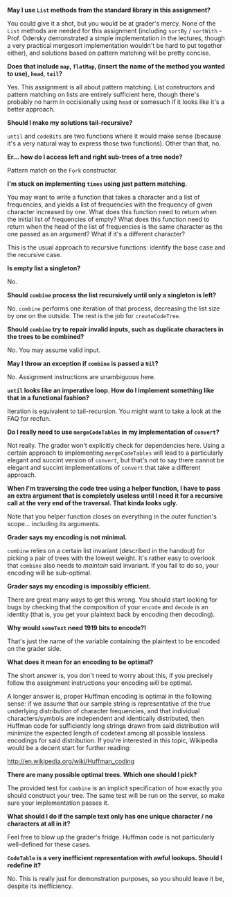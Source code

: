 **May I use `List` methods from the standard library in this assignment?**

You could give it a shot, but you would be at grader's mercy. None of the `List` methods are needed for this assignment (including `sortBy` / `sortWith` - Prof. Odersky demonstrated a simple implementation in the lectures, though a very practical mergesort implementation wouldn't be hard to put together either), and solutions based on pattern matching will be pretty concise.

**Does that include `map`, `flatMap`, (insert the name of the method you wanted to use), `head`, `tail`?**

Yes. This assignment is all about pattern matching. List constructors and pattern matching on lists are entirely sufficient here, though there's probably no harm in occisionally using `head` or somesuch if it looks like it's a better approach.

**Should I make my solutions tail-recursive?**

`until` and `codeBits` are two functions where it would make sense (because it's a very natural way to express those two functions). Other than that, no.

**Er... how do I access left and right sub-trees of a tree node?**

Pattern match on the `Fork` constructor.

**I'm stuck on implementing `times` using just pattern matching.**

You may want to write a function that takes a character and a list of frequencies, and yields a list of frequencies with the frequency of given character increased by one. What does this function need to return when the initial list of frequencies of empty? What does this function need to return when the head of the list of frequencies is the same character as the one passed as an argument? What if it's a different character?

This is the usual approach to recursive functions: identify the base case and the recursive case.

**Is empty list a singleton?**

No.

**Should `combine` process the list recursively until only a singleton is left?**

No. `combine` performs one iteration of that process, decreasing the list size by one on the outside. The rest is the job for `createCodeTree`.

**Should `combine` try to repair invalid inputs, such as duplicate characters in the trees to be combined?**

No. You may assume valid input.

**May I throw an exception if `combine` is passed a `Nil`?**

No. Assignment instructions are unambiguous here.

**`until` looks like an imperative loop. How do I implement something like that in a functional fashion?**

Iteration is equivalent to tail-recursion. You might want to take a look at the FAQ for recfun.

**Do I really need to use `mergeCodeTables` in my implementation of `convert`?**

Not really. The grader won't explicitly check for dependencies here. Using a certain approach to implementing `mergeCodeTables` will lead to a particularly elegant and succint version of `convert`, but that's not to say there cannot be elegant and succint implementations of `convert` that take a different approach.

**When I'm traversing the code tree using a helper function, I have to pass an extra argument that is completely useless until I need it for a recursive call at the very end of the traversal. That kinda looks ugly.**

Note that you helper function closes on everything in the outer function's scope... including its arguments.

**Grader says my encoding is not minimal.**

`combine` relies on a certain list invariant (described in the handout) for picking a pair of trees with the lowest weight. It's rather easy to overlook that `combine` also needs to *maintain* said invariant. If you fail to do so, your encoding will be sub-optimal.

**Grader says my encoding is impossibly efficient.**

There are great many ways to get this wrong. You should start looking for bugs by checking that the composition of your `encode` and `decode` is an identity (that is, you get your plaintext back by encoding then decoding).

**Why would `someText` need 1919 bits to encode?!**

That's just the name of the variable containing the plaintext to be encoded on the grader side.

**What does it mean for an encoding to be optimal?**

The short answer is, you don't need to worry about this, if you precisely follow the assignment instructions your encoding *will* be optimal.

A longer answer is, proper Huffman encoding is optimal in the following sense: if we assume that our sample string is representative of the true underlying distribution of character frequencies, and that individual characters/symbols are independent and identically distributed, then Huffman code for sufficiently long strings drawn from said distribution will minimize the expected length of codetext among all possible lossless encodings for said distribution. If you're interested in this topic, Wikipedia would be a decent start for further reading:

http://en.wikipedia.org/wiki/Huffman_coding

**There are many possible optimal trees. Which one should I pick?**

The provided test for `combine` is an implicit specification of how exactly you should construct your tree. The same test will be run on the server, so make sure your implementation passes it.

**What should I do if the sample text only has one unique character / no characters at all in it?**

Feel free to blow up the grader's fridge. Huffman code is not particularly well-defined for these cases.

**`CodeTable` is a very inefficient representation with awful lookups. Should I redefine it?**

No. This is really just for demonstration purposes, so you should leave it be, despite its inefficiency.

